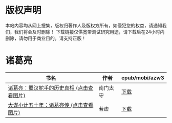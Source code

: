 # 版权声明

本站内容均从网上搜集，版权归著作人及版权方所有，如侵犯您的权益，请通知我们，我们将会及时删除！ 下载链接仅供宽带测试研究用途，请下载后在24小时内删除，请勿用于商业目的。请支持正版！

# 诸葛亮

| 书名 | 作者 | epub/mobi/azw3 |
| --- | --- | --- |
| [诸葛亮：蜀汉舵手的历史真相 (点击查看图片)](https://www.dushupai.com/attachment/2024/06/06/451c0f0cf35f30e7.jpg) | 南门太守 | [下载](https://url89.ctfile.com/f/31084289-1357034368-470d03?p=8866) |
| [大谋小计五十年：诸葛亮传 (点击查看图片)](https://www.dushupai.com/attachment/2024/06/01/bd949a32a60322ca.jpg) | 若虚 | [下载](https://url89.ctfile.com/f/31084289-1357005889-9b8514?p=8866) |

